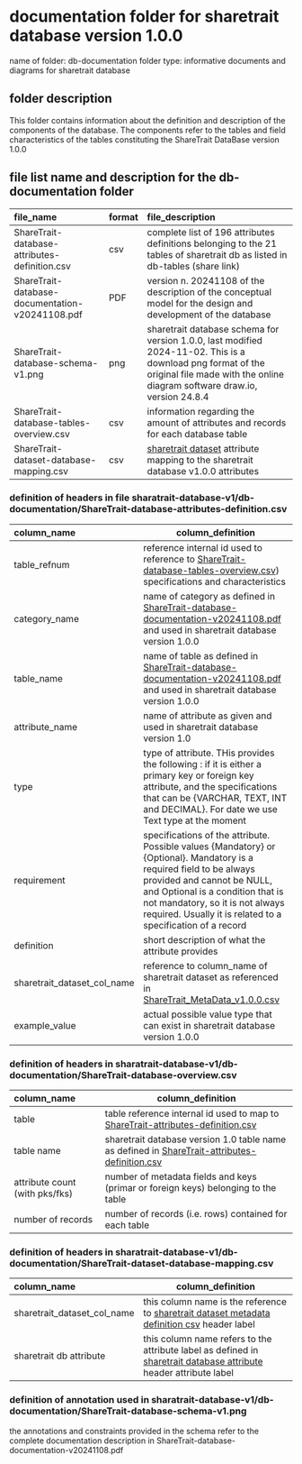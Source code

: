# documentation folder for sharetrait database version 1.0.0

name of folder: db-documentation
folder type: informative documents and diagrams for sharetrait database 

## folder description

This folder contains information about the definition and description of the components of the database.
The components refer to the tables and field characteristics of the tables constituting the ShareTrait DataBase version 1.0.0

## file list name and description for the db-documentation folder

| file_name | format | file_description |
| :--- | --- | :--- |
| ShareTrait-database-attributes-definition.csv | csv | complete list of 196 attributes definitions belonging to the 21 tables of sharetrait db as listed in db-tables (share link) |
| ShareTrait-database-documentation-v20241108.pdf | PDF | version n. 20241108 of the description of the conceptual model for the design and development of the database |
| ShareTrait-database-schema-v1.png | png | sharetrait database schema for version 1.0.0, last modified 2024-11-02. This is a download png format of the original file made with the online diagram software draw.io, version 24.8.4  |
| ShareTrait-database-tables-overview.csv | csv | information regarding the amount of attributes and records for each database table |
| ShareTrait-dataset-database-mapping.csv | csv | [sharetrait dataset](https://github.com/ShareTraitProject/ShareTrait/blob/main/ShareTrait_DB/v1.0.0/3_release/ShareTrait_MetaData_v1.0.0.csv) attribute mapping to the sharetrait database v1.0.0 attributes |

### definition of headers in file sharatrait-database-v1/db-documentation/ShareTrait-database-attributes-definition.csv
  
| column_name | column_definition |
| :--- | --- |
| table_refnum | reference internal id used to reference to [ShareTrait-database-tables-overview.csv](https://github.com/ShareTraitProject/ShareTraitDatabase/blob/main/sharatrait-database-v1/db-documentation/ShareTrait-database-tables-overview.csv)) specifications and characteristics |
| category_name | name of category as defined in [ShareTrait-database-documentation-v20241108.pdf](https://github.com/ShareTraitProject/ShareTraitDatabase/blob/main/sharatrait-database-v1/db-documentation/ShareTrait-database-documentation-v20241108.pdf) and used in sharetrait database version 1.0.0 |
| table_name | name of table as defined in [ShareTrait-database-documentation-v20241108.pdf](https://github.com/ShareTraitProject/ShareTraitDatabase/blob/main/sharatrait-database-v1/db-documentation/ShareTrait-database-documentation-v20241108.pdf) and used in sharetrait database version 1.0.0 |
| attribute_name | name of attribute as given and used in sharetrait database version 1.0 |
| type | type of attribute. THis provides the following : if it is either a primary key or foreign key attribute, and the specifications that can be {VARCHAR, TEXT, INT and DECIMAL}. For date we use Text type at the moment |
| requirement | specifications of the attribute. Possible values {Mandatory} or {Optional}. Mandatory is a required field to be always provided and cannot be NULL, and Optional is a condition that is not mandatory, so it is not always required. Usually it is related to a specification of a record |
| definition | short description of what the attribute provides |
| sharetrait_dataset_col_name | reference to column_name of sharetrait dataset as referenced in [ShareTrait_MetaData_v1.0.0.csv](https://github.com/ShareTraitProject/ShareTrait/blob/main/ShareTrait_DB/v1.0.0/3_release/ShareTrait_MetaData_v1.0.0.csv) |
| example_value | actual possible value type that can exist in sharetrait database version 1.0.0 |

### definition of headers in sharatrait-database-v1/db-documentation/ShareTrait-database-overview.csv

| column_name | column_definition |
| :--- | --- |
| table | table reference internal id used to map to [ShareTrait-attributes-definition.csv](https://github.com/ShareTraitProject/ShareTraitDatabase/blob/main/sharatrait-database-v1/db-documentation/ShareTrait-database-attributes-definition.csv) |
| table name | sharetrait database version 1.0 table name as defined in [ShareTrait-attributes-definition.csv](https://github.com/ShareTraitProject/ShareTraitDatabase/blob/main/sharatrait-database-v1/db-documentation/ShareTrait-database-attributes-definition.csv) |
| attribute count (with pks/fks) | number of metadata fields and keys (primar or foreign keys) belonging to the table |
| number of records | number of records (i.e. rows) contained for each table |

### definition of headers in sharatrait-database-v1/db-documentation/ShareTrait-dataset-database-mapping.csv

| column_name | column_definition |
| :--- | --- |
| sharetrait_dataset_col_name | this column name is the reference to [sharetrait dataset metadata definition csv](https://github.com/ShareTraitProject/ShareTrait/blob/main/ShareTrait_DB/v1.0.0/3_release/ShareTrait_MetaData_v1.0.0.csv) header label |
| sharetrait db attribute | this column name refers to the attribute label as defined in [sharetrait database attribute](https://github.com/ShareTraitProject/ShareTraitDatabase/blob/main/sharatrait-database-v1/db-documentation/ShareTrait-database-attributes-definition.csv) header attribute label |

### definition of annotation used in sharatrait-database-v1/db-documentation/ShareTrait-database-schema-v1.png

the annotations and constraints provided in the schema refer to the complete documentation description in ShareTrait-database-documentation-v20241108.pdf







